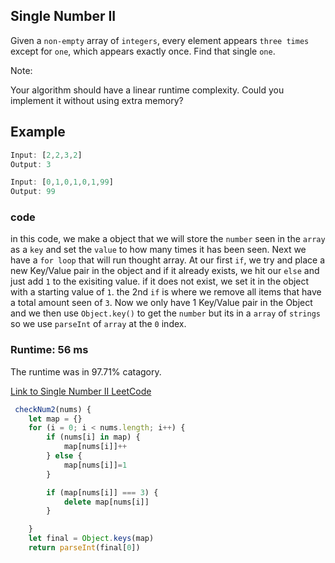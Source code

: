 ## Single Number II

Given a `non-empty` array of `integers`, every element appears `three times` except for `one`, which appears exactly once. Find that single `one`.

Note:

Your algorithm should have a linear runtime complexity. Could you implement it without using extra memory?

## Example

```javascript
Input: [2,2,3,2]
Output: 3
```

```javascript
Input: [0,1,0,1,0,1,99]
Output: 99
```

### code

in this code, we make a object that we will store the `number` seen in the `array` as a `key` and set the `value` to how many times it has been seen. Next we have a `for loop` that will run thought array. At our first `if`, we try and place a new Key/Value pair in the object and if it already exists, we hit our `else` and just add `1` to the exisiting value. if it does not exist, we set it in the object with a starting value of `1`. the 2nd `if` is where we remove all items that have a total amount seen of `3`. Now we only have 1 Key/Value pair in the Object and we then use `Object.key()` to get the `number` but its in a `array` of `strings` so we use `parseInt` of `array` at the `0` index.


### Runtime: 56 ms
The runtime was in 97.71% catagory.


[Link to Single Number II LeetCode](https://leetcode.com/problems/single-number-ii/description/)

```javascript
 checkNum2(nums) {
    let map = {}
    for (i = 0; i < nums.length; i++) {
        if (nums[i] in map) {
            map[nums[i]]++
        } else {
            map[nums[i]]=1
        }

        if (map[nums[i]] === 3) {
            delete map[nums[i]]
        }

    }
    let final = Object.keys(map)
    return parseInt(final[0])
  ```
